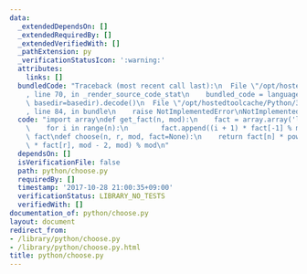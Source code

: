 ```yaml
---
data:
  _extendedDependsOn: []
  _extendedRequiredBy: []
  _extendedVerifiedWith: []
  _pathExtension: py
  _verificationStatusIcon: ':warning:'
  attributes:
    links: []
  bundledCode: "Traceback (most recent call last):\n  File \"/opt/hostedtoolcache/Python/3.8.5/x64/lib/python3.8/site-packages/onlinejudge_verify/documentation/build.py\"\
    , line 70, in _render_source_code_stat\n    bundled_code = language.bundle(stat.path,\
    \ basedir=basedir).decode()\n  File \"/opt/hostedtoolcache/Python/3.8.5/x64/lib/python3.8/site-packages/onlinejudge_verify/languages/python.py\"\
    , line 84, in bundle\n    raise NotImplementedError\nNotImplementedError\n"
  code: "import array\ndef get_fact(n, mod):\n    fact = array.array('l')\n    fact.append(1)\n\
    \    for i in range(n):\n        fact.append((i + 1) * fact[-1] % mod)\n    return\
    \ fact\ndef choose(n, r, mod, fact=None):\n    return fact[n] * pow(fact[n - r]\
    \ * fact[r], mod - 2, mod) % mod\n"
  dependsOn: []
  isVerificationFile: false
  path: python/choose.py
  requiredBy: []
  timestamp: '2017-10-28 21:00:35+09:00'
  verificationStatus: LIBRARY_NO_TESTS
  verifiedWith: []
documentation_of: python/choose.py
layout: document
redirect_from:
- /library/python/choose.py
- /library/python/choose.py.html
title: python/choose.py
---
```

